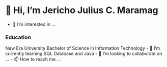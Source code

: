 <h1>👋 Hi, I’m Jericho Julius C. Maramag </h1>

- 👀 I’m interested in ...
<h3> <b> Education </b> </h3>
New Era University
Bachelor of Science in Information Technology
- 🌱 I’m currently learning SQL Database and Java 
- 💞️ I’m looking to collaborate on ...
- 📫 How to reach me ...


<!---
jjmaramag/jjmaramag is a ✨ special ✨ repository because its `README.md` (this file) appears on your GitHub profile.
You can click the Preview link to take a look at your changes.
--->
